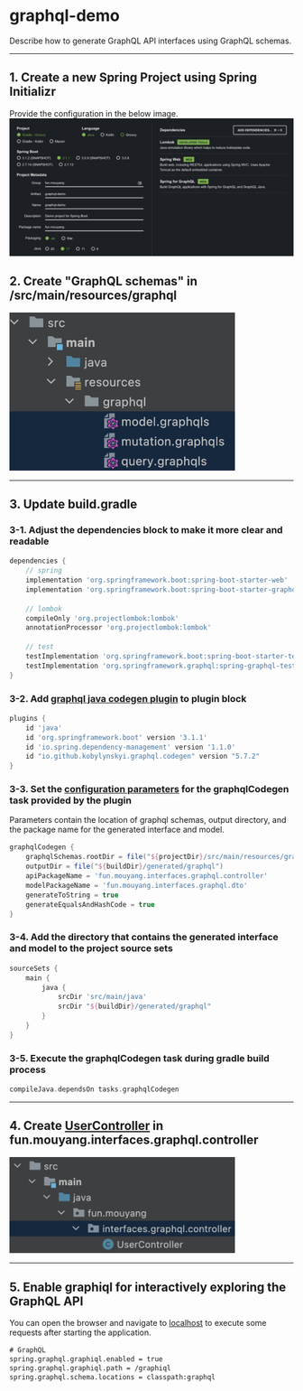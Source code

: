 # graphql-demo
Describe how to generate GraphQL API interfaces using GraphQL schemas.

---

## 1. Create a new Spring Project using Spring Initializr
Provide the configuration in the below image.
<img src="images/spring-initializr-config.png">

## 2. Create "GraphQL schemas" in /src/main/resources/graphql
<img src="images/graphql-schemas.png" width=400 alt="graphql-schemas">

---
## 3. Update build.gradle
### 3-1. Adjust the dependencies block to make it more clear and readable
```groovy
dependencies {
    // spring
    implementation 'org.springframework.boot:spring-boot-starter-web'
    implementation 'org.springframework.boot:spring-boot-starter-graphql'

    // lombok
    compileOnly 'org.projectlombok:lombok'
    annotationProcessor 'org.projectlombok:lombok'

    // test
    testImplementation 'org.springframework.boot:spring-boot-starter-test'
    testImplementation 'org.springframework.graphql:spring-graphql-test'
}
```

### 3-2. Add [graphql java codegen plugin](https://github.com/kobylynskyi/graphql-java-codegen/tree/main/plugins/gradle) to plugin block
```groovy
plugins {
	id 'java'
	id 'org.springframework.boot' version '3.1.1'
	id 'io.spring.dependency-management' version '1.1.0'
	id "io.github.kobylynskyi.graphql.codegen" version "5.7.2"
}
```

### 3-3. Set the [configuration parameters](https://github.com/kobylynskyi/graphql-java-codegen/blob/main/docs/codegen-options.md) for the graphqlCodegen task provided by the plugin
Parameters contain the location of graphql schemas, output directory, and the package name for the generated interface and model.
```groovy
graphqlCodegen {
    graphqlSchemas.rootDir = file("${projectDir}/src/main/resources/graphql").toString()
    outputDir = file("${buildDir}/generated/graphql")
    apiPackageName = 'fun.mouyang.interfaces.graphql.controller'
    modelPackageName = 'fun.mouyang.interfaces.graphql.dto'
    generateToString = true
    generateEqualsAndHashCode = true
}
```

### 3-4. Add the directory that contains the generated interface and model to the project source sets
```groovy
sourceSets {
    main {
        java {
            srcDir 'src/main/java'
            srcDir "${buildDir}/generated/graphql"
        }
    }
}
```

### 3-5. Execute the graphqlCodegen task during gradle build process
```groovy
compileJava.dependsOn tasks.graphqlCodegen
```

---

## 4. Create [UserController](src/main/java/fun/mouyang/interfaces/graphql/controller/UserController.java) in fun.mouyang.interfaces.graphql.controller
<img src="images/graphql-controller.png" width=400 alt="graphql-controller">

---

## 5. Enable graphiql for interactively exploring the GraphQL API
You can open the browser and navigate to [localhost](http://localhost:8080/graphiql?path=/graphql) to execute some requests after starting the application.
```properties
# GraphQL
spring.graphql.graphiql.enabled = true
spring.graphql.graphiql.path = /graphiql
spring.graphql.schema.locations = classpath:graphql
```